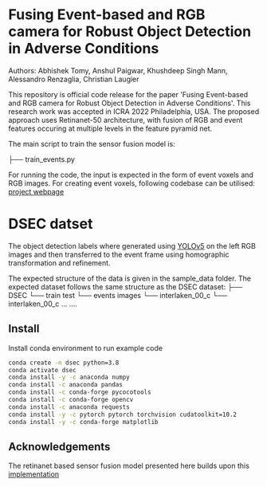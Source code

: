 # Fusing Event-based and RGB camera for Robust Object Detection in Adverse Conditions
Authors: Abhishek Tomy, Anshul Paigwar, Khushdeep Singh Mann, Alessandro Renzaglia, Christian Laugier 


This repository is official code release for the paper 'Fusing Event-based and RGB camera for Robust Object Detection in Adverse Conditions'. This research work was accepted in ICRA 2022 Philadelphia, USA.  The proposed approach uses Retinanet-50 architecture, with fusion of RGB and event features occuring at multiple levels in the feature pyramid net.

The main script to train the sensor fusion model is:

├── train_events.py

For running the code, the input is expected in the form of event voxels and RGB images. For creating event voxels, following codebase can be utilised:
[project webpage](https://github.com/uzh-rpg/DSEC)


# DSEC datset

The object detection labels where generated using [YOLOv5](https://github.com/ultralytics/yolov5) on the left RGB images and then transferred to the event frame using homographic transformation and refinement.

The expected structure of the data is given in the sample_data folder. The expected dataset follows the same structure as the DSEC dataset:
├── DSEC
    └── train   test
        └── events                      images
            └── interlaken_00_c            └── interlaken_00_c
                ...                             ....
## Install

Install conda environment to run example code
```bash
conda create -n dsec python=3.8
conda activate dsec
conda install -y -c anaconda numpy
conda install -c anaconda pandas
conda install -c conda-forge pycocotools
conda install -c conda-forge opencv
conda install -c anaconda requests
conda install -y -c pytorch pytorch torchvision cudatoolkit=10.2
conda install -y -c conda-forge matplotlib
```

## Acknowledgements
The retinanet based sensor fusion model presented here builds upon this [implementation](https://github.com/yhenon/pytorch-retinanet)
